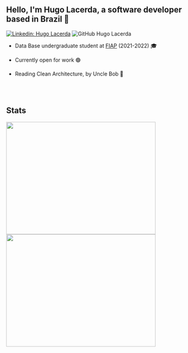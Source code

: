 <h2>Hello, I'm Hugo Lacerda,  a software developer based in Brazil 👋</h2>

[![Linkedin: Hugo Lacerda](https://img.shields.io/badge/-hugolacerda-blue?style=flat-square&logo=Linkedin&logoColor=white&link=https://www.linkedin.com/in/hugo-lacerda-rocha/)](https://www.linkedin.com/in/hugo-lacerda-rocha/) ![GitHub Hugo Lacerda](https://img.shields.io/github/followers/hugolacerdar?style=social&label=Follow)


  - Data Base undergraduate student at <a href="https://www.fiap.com.br">FIAP</a> (2021-2022) 🎓

  - Currently open for work 🟢 
  
  - Reading Clean Architecture, by Uncle Bob 📖
  
  </br>
</br>

## Stats
<div>
 <img width="400px" height="300px" src="https://github-readme-stats.vercel.app/api/top-langs/?username=hugolacerdar&theme=cobalt&hide=css,html"/>
 <img width="400px" height="300px" src="https://github-readme-stats.vercel.app/api?username=hugolacerdar&show_icons=true&theme=cobalt&include_all_commits=true&count_private=true"/>
</div>
</br>
</br>
